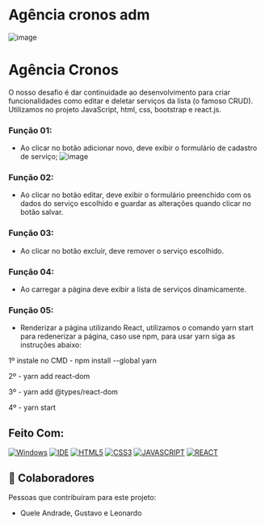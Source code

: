 
# Agência cronos adm

![image](https://user-images.githubusercontent.com/75625651/147997365-0d731a46-2f18-4529-beae-13b21fcddaee.png)

# Agência Cronos

O nosso desafio é dar continuidade ao desenvolvimento para criar funcionalidades como editar e deletar serviços da lista (o famoso CRUD). Utilizamos no projeto JavaScript, html, css, bootstrap e react.js. 

### Função 01:
- Ao clicar no botão adicionar novo, deve exibir o formulário de cadastro de serviço;
![image](https://user-images.githubusercontent.com/75625651/147997605-ccbe5dc1-7403-4d9f-86cf-3cec788ab290.png)

### Função 02:
- Ao clicar no botão editar, deve exibir o formulário preenchido com os dados do serviço escolhido e guardar as alterações quando clicar no botão salvar.

### Função 03:
- Ao clicar no botão excluir, deve remover o serviço escolhido.

### Função 04:
- Ao carregar a página deve exibir a lista de serviços dinamicamente.

### Função 05:
- Renderizar a página utilizando React, utilizamos o comando yarn start para redenerizar a página, caso use npm, para usar yarn siga as instruções abaixo:

1º instale no CMD - npm install --global yarn

2º - yarn add react-dom

3º - yarn add @types/react-dom

4º - yarn start 


## Feito Com:
[![Windows](https://img.shields.io/badge/Windows-0078D6?style=for-the-badge&logo=windows&logoColor=white)](https://www.microsoft.com/pt-br/windows/get-windows-10)
[![IDE](https://img.shields.io/badge/Visual_studio_code-0078D4?style=for-the-badge&logo=visual%20studio%20code&logoColor=white)](https://code.visualstudio.com/)
[![HTML5](https://img.shields.io/badge/HTML5-E34F26?style=for-the-badge&logo=html5&logoColor=white)](https://developer.mozilla.org/pt-BR/docs/Web/HTML)
[![CSS3](https://img.shields.io/badge/CSS3-1572B6?style=for-the-badge&logo=css3&logoColor=white)](https://developer.mozilla.org/pt-BR/docs/Web/CSS)
[![JAVASCRIPT](https://img.shields.io/badge/JavaScript-F7DF1E?style=for-the-badge&logo=javascript&logoColor=black)](https://developer.mozilla.org/pt-BR/docs/Web/JavaScript)
[![REACT](https://img.shields.io/badge/React-20232A?style=for-the-badge&logo=react&logoColor=61DAFB)](https://reactjs.org/)


## 🤝 Colaboradores

Pessoas que contribuíram para este projeto:

- Quele Andrade, Gustavo e Leonardo
